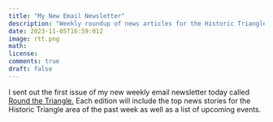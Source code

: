 ```yaml
---
title: "My New Email Newsletter"
description: "Weekly roundup of news articles for the Historic Triangle Area."
date: 2023-11-05T16:59:01Z
image: rtt.png
math: 
license: 
comments: true
draft: false
---
```


I sent out the first issue of my new weekly email newsletter today called [Round the Triangle.](https://jwcaterine.substack.com/) Each edition will include the top news stories for the Historic Triangle area of the past week as well as a list of upcoming events.
